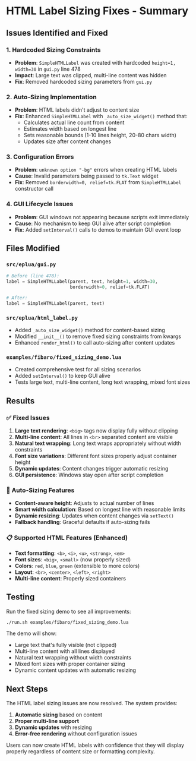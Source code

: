 # HTML Label Sizing Fixes - Summary

## Issues Identified and Fixed

### 1. **Hardcoded Sizing Constraints**
- **Problem**: `SimpleHTMLLabel` was created with hardcoded `height=1, width=30` in `gui.py` line 478
- **Impact**: Large text was clipped, multi-line content was hidden
- **Fix**: Removed hardcoded sizing parameters from `gui.py`

### 2. **Auto-Sizing Implementation**
- **Problem**: HTML labels didn't adjust to content size
- **Fix**: Enhanced `SimpleHTMLLabel` with `_auto_size_widget()` method that:
  - Calculates actual line count from content
  - Estimates width based on longest line
  - Sets reasonable bounds (1-10 lines height, 20-80 chars width)
  - Updates size after content changes

### 3. **Configuration Errors**
- **Problem**: `unknown option "-bg"` errors when creating HTML labels
- **Cause**: Invalid parameters being passed to `tk.Text` widget
- **Fix**: Removed `borderwidth=0, relief=tk.FLAT` from `SimpleHTMLLabel` constructor call

### 4. **GUI Lifecycle Issues**
- **Problem**: GUI windows not appearing because scripts exit immediately
- **Cause**: No mechanism to keep GUI alive after script completion
- **Fix**: Added `setInterval()` calls to demos to maintain GUI event loop

## Files Modified

### `src/eplua/gui.py`
```python
# Before (line 478):
label = SimpleHTMLLabel(parent, text, height=1, width=30,
                        borderwidth=0, relief=tk.FLAT)

# After:
label = SimpleHTMLLabel(parent, text)
```

### `src/eplua/html_label.py`
- Added `_auto_size_widget()` method for content-based sizing
- Modified `__init__()` to remove fixed sizing constraints from kwargs
- Enhanced `render_html()` to call auto-sizing after content updates

### `examples/fibaro/fixed_sizing_demo.lua`
- Created comprehensive test for all sizing scenarios
- Added `setInterval()` to keep GUI alive
- Tests large text, multi-line content, long text wrapping, mixed font sizes

## Results

### ✅ **Fixed Issues**
1. **Large text rendering**: `<big>` tags now display fully without clipping
2. **Multi-line content**: All lines in `<br>` separated content are visible
3. **Natural text wrapping**: Long text wraps appropriately without width constraints
4. **Font size variations**: Different font sizes properly adjust container height
5. **Dynamic updates**: Content changes trigger automatic resizing
6. **GUI persistence**: Windows stay open after script completion

### 🎯 **Auto-Sizing Features**
- **Content-aware height**: Adjusts to actual number of lines
- **Smart width calculation**: Based on longest line with reasonable limits
- **Dynamic resizing**: Updates when content changes via `setText()`
- **Fallback handling**: Graceful defaults if auto-sizing fails

### 📋 **Supported HTML Features** (Enhanced)
- **Text formatting**: `<b>`, `<i>`, `<u>`, `<strong>`, `<em>`
- **Font sizes**: `<big>`, `<small>` (now properly sized)
- **Colors**: `red`, `blue`, `green` (extensible to more colors)
- **Layout**: `<br>`, `<center>`, `<left>`, `<right>`
- **Multi-line content**: Properly sized containers

## Testing

Run the fixed sizing demo to see all improvements:
```bash
./run.sh examples/fibaro/fixed_sizing_demo.lua
```

The demo will show:
- Large text that's fully visible (not clipped)
- Multi-line content with all lines displayed
- Natural text wrapping without width constraints
- Mixed font sizes with proper container sizing
- Dynamic content updates with automatic resizing

## Next Steps

The HTML label sizing issues are now resolved. The system provides:
1. **Automatic sizing** based on content
2. **Proper multi-line support** 
3. **Dynamic updates** with resizing
4. **Error-free rendering** without configuration issues

Users can now create HTML labels with confidence that they will display properly regardless of content size or formatting complexity.

